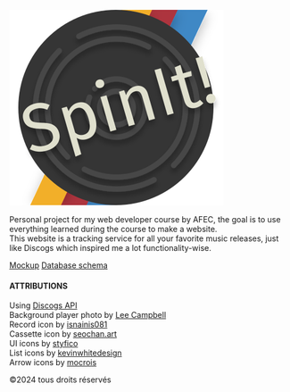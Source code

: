![Logo de Spin It](./client/src/assets/icons/SpintIt-lineson.svg "logo de SpinIt!")

Personal project for my web developer course by AFEC, the goal is to use everything learned during the course to make a website.  
This website is a tracking service for all your favorite music releases, just like Discogs which inspired me a lot functionality-wise.

[Mockup](https://www.figma.com/design/EMKkCUtnZxbWHzHUpLrBFg/Maquette?node-id=3-372&t=Zmu5bZuvrkEsq5Tl-1)
[Database schema](https://drawsql.app/teams/localhost-12/diagrams/spinit)

#### ATTRIBUTIONS

Using [Discogs API](https://www.discogs.com/developers/#)  
Background player photo by [Lee Campbell](https://unsplash.com/fr/@leecampbell)  
Record icon by [isnainis081](https://thenounproject.com/creator/isnainis081/)  
Cassette icon by [seochan.art](https://thenounproject.com/creator/seochan.art)  
UI icons by [styfico](https://thenounproject.com/creator/styfico/)  
List icons by [kevinwhitedesign](https://thenounproject.com/creator/kevinwhitedesign/)  
Arrow icons by [mocrois](https://thenounproject.com/creator/mocrois/)

©2024 tous droits réservés
